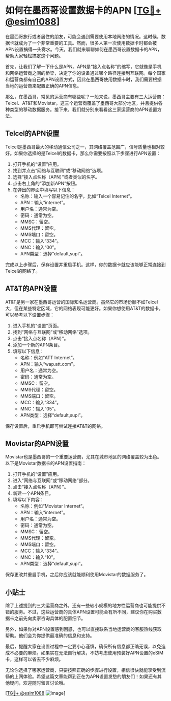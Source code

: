 # 如何在墨西哥设置数据卡的APN [[TG💪+ @esim1088](https://t.me/s/esim1088)]

在墨西哥旅行或者居住的朋友，可能会遇到需要使用本地网络的情况。这时候，数据卡就成为了一个非常重要的工具。然而，很多人第一次使用数据卡时都会被APN设置搞得一头雾水。今天，我们就来聊聊如何在墨西哥设置数据卡的APN，帮助大家轻松搞定这个问题。

首先，让我们了解一下什么是APN。APN是“接入点名称”的缩写，它就像是手机和网络运营商之间的桥梁，决定了你的设备通过哪个路径连接到互联网。每个国家和运营商都有自己的APN设置方式，因此在墨西哥使用数据卡时，我们需要根据当地的运营商来配置正确的APN信息。

那么，在墨西哥，常见的运营商有哪些呢？一般来说，墨西哥主要有三大运营商：Telcel、AT&T和Movistar。这三个运营商覆盖了墨西哥大部分地区，并且提供各种类型的移动数据服务。接下来，我们就分别来看看这三家运营商的APN设置方法。

## Telcel的APN设置

Telcel是墨西哥最大的移动通信公司之一，其网络覆盖范围广，信号质量也相对较好。如果你选择的是Telcel的数据卡，那么你需要按照以下步骤进行APN设置：

1. 打开手机的“设置”应用。
2. 找到并点击“网络与互联网”或“移动网络”选项。
3. 选择“接入点名称（APN）”或者类似的名字。
4. 点击右上角的“添加新APN”按钮。
5. 在弹出的界面中填写以下信息：
   - 名称：输入一个容易记住的名字，比如“Telcel Internet”。
   - APN：输入“internet”。
   - 用户名：通常为空。
   - 密码：通常为空。
   - MMSC：留空。
   - MMS代理：留空。
   - MMS端口：留空。
   - MCC：输入“334”。
   - MNC：输入“00”。
   - APN类型：选择“default,supl”。

完成以上步骤后，保存设置并重启手机。这样，你的数据卡就应该能够正常连接到Telcel的网络了。

## AT&T的APN设置

AT&T是另一家在墨西哥运营的国际知名运营商。虽然它的市场份额不如Telcel大，但在某些特定区域，它的网络表现可能更好。如果你想使用AT&T的数据卡，可以参考以下设置步骤：

1. 进入手机的“设置”页面。
2. 找到“网络与互联网”或“移动网络”选项。
3. 点击“接入点名称（APN）”。
4. 添加一个新的APN条目。
5. 填写以下信息：
   - 名称：例如“ATT Internet”。
   - APN：输入“wap.att.com”。
   - 用户名：通常为空。
   - 密码：通常为空。
   - MMSC：留空。
   - MMS代理：留空。
   - MMS端口：留空。
   - MCC：输入“334”。
   - MNC：输入“05”。
   - APN类型：选择“default,supl”。

保存设置后，重启手机即可尝试连接AT&T的网络。

## Movistar的APN设置

Movistar也是墨西哥的一个重要运营商，尤其在城市地区的网络覆盖较为出色。以下是Movistar数据卡的APN设置指南：

1. 打开手机的“设置”应用。
2. 进入“网络与互联网”或“移动网络”部分。
3. 点击“接入点名称（APN）”。
4. 新建一个APN条目。
5. 填写以下内容：
   - 名称：例如“Movistar Internet”。
   - APN：输入“internet”。
   - 用户名：通常为空。
   - 密码：通常为空。
   - MMSC：留空。
   - MMS代理：留空。
   - MMS端口：留空。
   - MCC：输入“334”。
   - MNC：输入“10”。
   - APN类型：选择“default,supl”。

保存更改并重启手机，之后你应该就能顺利使用Movistar的数据服务了。

## 小贴士

除了上述提到的三大运营商之外，还有一些较小规模的地方性运营商也可能提供不错的服务。不过，这些运营商的具体APN设置可能会有所不同，建议你在购买数据卡之前先向卖家咨询具体的配置细节。

另外，如果你对APN设置感到困惑，也可以直接联系当地运营商的客服热线获取帮助。他们会为你提供最准确的信息和支持。

最后，提醒大家在设置过程中一定要小心谨慎，确保所有信息都正确无误，以免造成不必要的麻烦。如果实在无法自行解决，不妨考虑使用预装好APN设置的eSIM卡，这样可以省去不少麻烦。

无论你选择了哪家运营商，只要按照正确的步骤进行设置，相信很快就能享受到流畅的上网体验。希望这篇文章能帮到正在为APN设置发愁的朋友们！如果还有其他疑问，欢迎随时留言讨论哦。

[[TG💪+ @esim1088](https://t.me/s/esim1088) ![Image](https://i.postimg.cc/4NQfJmqS/Snipaste-2025-05-13-00-14-12.png)]